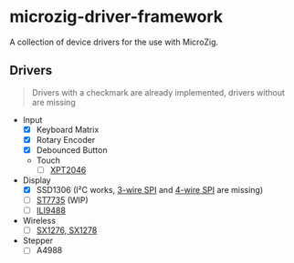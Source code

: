 # microzig-driver-framework

A collection of device drivers for the use with MicroZig.

## Drivers

> Drivers with a checkmark are already implemented, drivers without are missing

- Input
  - [x] Keyboard Matrix
  - [x] Rotary Encoder
  - [x] Debounced Button
  - Touch
    - [ ] [XPT2046](https://github.com/ZigEmbeddedGroup/microzig/issues/247)
- Display
  - [x] SSD1306 (I²C works, [3-wire SPI](https://github.com/ZigEmbeddedGroup/microzig/issues/251) and [4-wire SPI](https://github.com/ZigEmbeddedGroup/microzig/issues/252) are missing)
  - [ ] [ST7735](https://github.com/ZigEmbeddedGroup/microzig/issues/250) (WIP)
  - [ ] [ILI9488](https://github.com/ZigEmbeddedGroup/microzig/issues/249)
- Wireless
  - [ ] [SX1276, SX1278](https://github.com/ZigEmbeddedGroup/microzig/issues/248)
- Stepper
  - [ ] A4988
